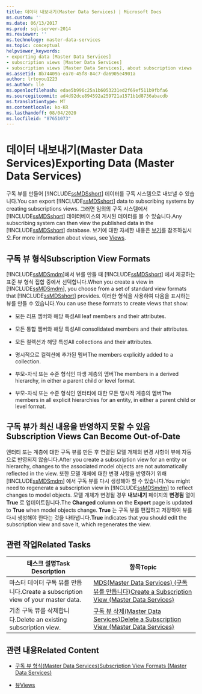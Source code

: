 ```yaml
---
title: 데이터 내보내기(Master Data Services) | Microsoft Docs
ms.custom: ''
ms.date: 06/13/2017
ms.prod: sql-server-2014
ms.reviewer: ''
ms.technology: master-data-services
ms.topic: conceptual
helpviewer_keywords:
- exporting data [Master Data Services]
- subscription views [Master Data Services]
- subscription views [Master Data Services], about subscription views
ms.assetid: 8b74409a-ea70-45f8-84c7-da6905e4901a
author: lrtoyou1223
ms.author: lle
ms.openlocfilehash: edae5b996c25a1b6053231ed2f69ef511b9fbfa6
ms.sourcegitcommit: ad4d92dce894592a259721a1571b1d8736abacdb
ms.translationtype: MT
ms.contentlocale: ko-KR
ms.lasthandoff: 08/04/2020
ms.locfileid: "87651073"
---
```

# <a name="exporting-data-master-data-services"></a><span data-ttu-id="2db72-102">데이터 내보내기(Master Data Services)</span><span class="sxs-lookup"><span data-stu-id="2db72-102">Exporting Data (Master Data Services)</span></span>
  <span data-ttu-id="2db72-103">구독 뷰를 만들어 [!INCLUDE[ssMDSshort](../includes/ssmdsshort-md.md)] 데이터를 구독 시스템으로 내보낼 수 있습니다.</span><span class="sxs-lookup"><span data-stu-id="2db72-103">You can export [!INCLUDE[ssMDSshort](../includes/ssmdsshort-md.md)] data to subscribing systems by creating subscriptions views.</span></span> <span data-ttu-id="2db72-104">그러면 임의의 구독 시스템에서 [!INCLUDE[ssMDSshort](../includes/ssmdsshort-md.md)] 데이터베이스의 게시된 데이터를 볼 수 있습니다.</span><span class="sxs-lookup"><span data-stu-id="2db72-104">Any subscribing system can then view the published data in the [!INCLUDE[ssMDSshort](../includes/ssmdsshort-md.md)] database.</span></span> <span data-ttu-id="2db72-105">보기에 대한 자세한 내용은 [보기](../relational-databases/views/views.md)를 참조하십시오.</span><span class="sxs-lookup"><span data-stu-id="2db72-105">For more information about views, see [Views](../relational-databases/views/views.md).</span></span>  
  
## <a name="subscription-view-formats"></a><span data-ttu-id="2db72-106">구독 뷰 형식</span><span class="sxs-lookup"><span data-stu-id="2db72-106">Subscription View Formats</span></span>  
 <span data-ttu-id="2db72-107">[!INCLUDE[ssMDSmdm](../includes/ssmdsmdm-md.md)]에서 뷰를 만들 때 [!INCLUDE[ssMDSshort](../includes/ssmdsshort-md.md)] 에서 제공하는 표준 뷰 형식 집합 중에서 선택합니다.</span><span class="sxs-lookup"><span data-stu-id="2db72-107">When you create a view in [!INCLUDE[ssMDSmdm](../includes/ssmdsmdm-md.md)], you choose from a set of standard view formats that [!INCLUDE[ssMDSshort](../includes/ssmdsshort-md.md)] provides.</span></span> <span data-ttu-id="2db72-108">이러한 형식을 사용하여 다음을 표시하는 뷰를 만들 수 있습니다.</span><span class="sxs-lookup"><span data-stu-id="2db72-108">You can use these formats to create views that show:</span></span>  
  
-   <span data-ttu-id="2db72-109">모든 리프 멤버와 해당 특성</span><span class="sxs-lookup"><span data-stu-id="2db72-109">All leaf members and their attributes.</span></span>  
  
-   <span data-ttu-id="2db72-110">모든 통합 멤버와 해당 특성</span><span class="sxs-lookup"><span data-stu-id="2db72-110">All consolidated members and their attributes.</span></span>  
  
-   <span data-ttu-id="2db72-111">모든 컬렉션과 해당 특성</span><span class="sxs-lookup"><span data-stu-id="2db72-111">All collections and their attributes.</span></span>  
  
-   <span data-ttu-id="2db72-112">명시적으로 컬렉션에 추가된 멤버</span><span class="sxs-lookup"><span data-stu-id="2db72-112">The members explicitly added to a collection.</span></span>  
  
-   <span data-ttu-id="2db72-113">부모-자식 또는 수준 형식인 파생 계층의 멤버</span><span class="sxs-lookup"><span data-stu-id="2db72-113">The members in a derived hierarchy, in either a parent child or level format.</span></span>  
  
-   <span data-ttu-id="2db72-114">부모-자식 또는 수준 형식인 엔터티에 대한 모든 명시적 계층의 멤버</span><span class="sxs-lookup"><span data-stu-id="2db72-114">The members in all explicit hierarchies for an entity, in either a parent child or level format.</span></span>  
  
## <a name="subscription-views-can-become-out-of-date"></a><span data-ttu-id="2db72-115">구독 뷰가 최신 내용을 반영하지 못할 수 있음</span><span class="sxs-lookup"><span data-stu-id="2db72-115">Subscription Views Can Become Out-of-Date</span></span>  
 <span data-ttu-id="2db72-116">엔터티 또는 계층에 대한 구독 뷰를 만든 후 연결된 모델 개체의 변경 사항이 뷰에 자동으로 반영되지 않습니다.</span><span class="sxs-lookup"><span data-stu-id="2db72-116">After you create a subscription view for an entity or hierarchy, changes to the associated model objects are not automatically reflected in the view.</span></span> <span data-ttu-id="2db72-117">또한 모델 개체에 대한 변경 사항을 반영하기 위해 [!INCLUDE[ssMDSmdm](../includes/ssmdsmdm-md.md)] 에서 구독 뷰를 다시 생성해야 할 수 있습니다.</span><span class="sxs-lookup"><span data-stu-id="2db72-117">You might need to regenerate a subscription view in [!INCLUDE[ssMDSmdm](../includes/ssmdsmdm-md.md)] to reflect changes to model objects.</span></span> <span data-ttu-id="2db72-118">모델 개체가 변경될 경우 **내보내기** 페이지의 **변경됨** 열이 **True** 로 업데이트됩니다.</span><span class="sxs-lookup"><span data-stu-id="2db72-118">The **Changed** column on the **Export** page is updated to **True** when model objects change.</span></span> <span data-ttu-id="2db72-119">**True** 는 구독 뷰를 편집하고 저장하여 뷰를 다시 생성해야 한다는 것을 나타냅니다.</span><span class="sxs-lookup"><span data-stu-id="2db72-119">**True** indicates that you should edit the subscription view and save it, which regenerates the view.</span></span>  
  
## <a name="related-tasks"></a><span data-ttu-id="2db72-120">관련 작업</span><span class="sxs-lookup"><span data-stu-id="2db72-120">Related Tasks</span></span>  
  
|<span data-ttu-id="2db72-121">태스크 설명</span><span class="sxs-lookup"><span data-stu-id="2db72-121">Task Description</span></span>|<span data-ttu-id="2db72-122">항목</span><span class="sxs-lookup"><span data-stu-id="2db72-122">Topic</span></span>|  
|----------------------|-----------|  
|<span data-ttu-id="2db72-123">마스터 데이터 구독 뷰를 만듭니다.</span><span class="sxs-lookup"><span data-stu-id="2db72-123">Create a subscription view of your master data.</span></span>|[<span data-ttu-id="2db72-124">MDS(Master Data Services) &#40;구독 뷰를 만듭니다&#41;</span><span class="sxs-lookup"><span data-stu-id="2db72-124">Create a Subscription View &#40;Master Data Services&#41;</span></span>](create-a-subscription-view-to-export-data-master-data-services.md)|  
|<span data-ttu-id="2db72-125">기존 구독 뷰를 삭제합니다.</span><span class="sxs-lookup"><span data-stu-id="2db72-125">Delete an existing subscription view.</span></span>|[<span data-ttu-id="2db72-126">구독 뷰 삭제&#40;Master Data Services&#41;</span><span class="sxs-lookup"><span data-stu-id="2db72-126">Delete a Subscription View &#40;Master Data Services&#41;</span></span>](../../2014/master-data-services/delete-a-subscription-view-master-data-services.md)|  
  
## <a name="related-content"></a><span data-ttu-id="2db72-127">관련 내용</span><span class="sxs-lookup"><span data-stu-id="2db72-127">Related Content</span></span>  
  
-   [<span data-ttu-id="2db72-128">구독 뷰 형식&#40;Master Data Services&#41;</span><span class="sxs-lookup"><span data-stu-id="2db72-128">Subscription View Formats &#40;Master Data Services&#41;</span></span>](../../2014/master-data-services/subscription-view-formats-master-data-services.md)  
  
-   [<span data-ttu-id="2db72-129">뷰</span><span class="sxs-lookup"><span data-stu-id="2db72-129">Views</span></span>](../relational-databases/views/views.md)  
  
  
